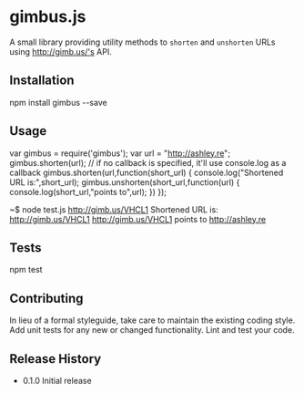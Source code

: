 gimbus.js
=========

A small library providing utility methods to `shorten` and `unshorten` URLs using http://gimb.us/'s API.

## Installation

  npm install gimbus --save

## Usage

  var gimbus = require('gimbus');
  var url = "http://ashley.re";
  gimbus.shorten(url);  // if no callback is specified, it'll use console.log as a callback
  gimbus.shorten(url,function(short_url) {
  	console.log("Shortened URL is:",short_url);
  	gimbus.unshorten(short_url,function(url) {
  		console.log(short_url,"points to",url);
  	})
  });

  ~$ node test.js 
  http://gimb.us/VHCL1
  Shortened URL is: http://gimb.us/VHCL1
  http://gimb.us/VHCL1 points to http://ashley.re

## Tests

  npm test

## Contributing

In lieu of a formal styleguide, take care to maintain the existing coding style.
Add unit tests for any new or changed functionality. Lint and test your code.

## Release History

* 0.1.0 Initial release